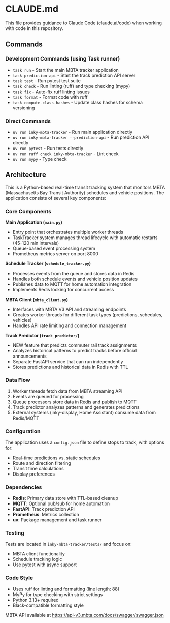 # CLAUDE.md

This file provides guidance to Claude Code (claude.ai/code) when working with code in this repository.

## Commands

### Development Commands (using Task runner)
- `task run` - Start the main MBTA tracker application
- `task prediction-api` - Start the track prediction API server
- `task test` - Run pytest test suite
- `task check` - Run linting (ruff) and type checking (mypy)
- `task fix` - Auto-fix ruff linting issues
- `task format` - Format code with ruff
- `task compute-class-hashes` - Update class hashes for schema versioning

### Direct Commands
- `uv run inky-mbta-tracker` - Run main application directly
- `uv run inky-mbta-tracker --prediction-api` - Run prediction API directly
- `uv run pytest` - Run tests directly
- `uv run ruff check inky-mbta-tracker` - Lint check
- `uv run mypy` - Type check

## Architecture

This is a Python-based real-time transit tracking system that monitors MBTA (Massachusetts Bay Transit Authority) schedules and vehicle positions. The application consists of several key components:

### Core Components

**Main Application (`main.py`)**
- Entry point that orchestrates multiple worker threads
- TaskTracker system manages thread lifecycle with automatic restarts (45-120 min intervals)
- Queue-based event processing system
- Prometheus metrics server on port 8000

**Schedule Tracker (`schedule_tracker.py`)**
- Processes events from the queue and stores data in Redis
- Handles both schedule events and vehicle position updates
- Publishes data to MQTT for home automation integration
- Implements Redis locking for concurrent access

**MBTA Client (`mbta_client.py`)**
- Interfaces with MBTA V3 API and streaming endpoints
- Creates worker threads for different task types (predictions, schedules, vehicles)
- Handles API rate limiting and connection management

**Track Predictor (`track_predictor/`)**
- NEW feature that predicts commuter rail track assignments
- Analyzes historical patterns to predict tracks before official announcements
- Separate FastAPI service that can run independently
- Stores predictions and historical data in Redis with TTL

### Data Flow

1. Worker threads fetch data from MBTA streaming API
2. Events are queued for processing
3. Queue processors store data in Redis and publish to MQTT
4. Track predictor analyzes patterns and generates predictions
5. External systems (inky-display, Home Assistant) consume data from Redis/MQTT

### Configuration

The application uses a `config.json` file to define stops to track, with options for:
- Real-time predictions vs. static schedules
- Route and direction filtering  
- Transit time calculations
- Display preferences

### Dependencies

- **Redis**: Primary data store with TTL-based cleanup
- **MQTT**: Optional pub/sub for home automation
- **FastAPI**: Track prediction API
- **Prometheus**: Metrics collection
- **uv**: Package management and task runner

### Testing

Tests are located in `inky-mbta-tracker/tests/` and focus on:
- MBTA client functionality
- Schedule tracking logic
- Use pytest with async support

### Code Style

- Uses ruff for linting and formatting (line length: 88)
- MyPy for type checking with strict settings
- Python 3.13+ required
- Black-compatible formatting style

MBTA API available at <https://api-v3.mbta.com/docs/swagger/swagger.json>
